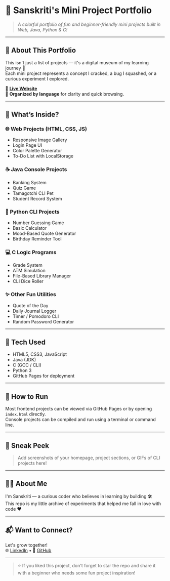 # 🌟 Sanskriti's Mini Project Portfolio

> *A colorful portfolio of fun and beginner-friendly mini projects built in Web, Java, Python & C!*

---

## 📌 About This Portfolio

This isn't just a list of projects — it's a digital museum of my learning journey 🎯  
Each mini project represents a concept I cracked, a bug I squashed, or a curious experiment I explored.

🔗 **[Live Website](https://itirksansingh/miniportfolio)**  
📁 **Organized by language** for clarity and quick browsing.

---

## 🧩 What’s Inside?

### 🌐 Web Projects (HTML, CSS, JS)
- Responsive Image Gallery
- Login Page UI
- Color Palette Generator
- To-Do List with LocalStorage

### ☕ Java Console Projects
- Banking System
- Quiz Game
- Tamagotchi CLI Pet
- Student Record System

### 🐍 Python CLI Projects
- Number Guessing Game
- Basic Calculator
- Mood-Based Quote Generator
- Birthday Reminder Tool

### 💻 C Logic Programs
- Grade System
- ATM Simulation
- File-Based Library Manager
- CLI Dice Roller

### ✨ Other Fun Utilities
- Quote of the Day
- Daily Journal Logger
- Timer / Pomodoro CLI
- Random Password Generator

---

## 🎨 Tech Used

- HTML5, CSS3, JavaScript
- Java (JDK)
- C (GCC / CLI)
- Python 3
- GitHub Pages for deployment

---

## 🚀 How to Run

Most frontend projects can be viewed via GitHub Pages or by opening `index.html` directly.  
Console projects can be compiled and run using a terminal or command line.

---

## 📸 Sneak Peek

> Add screenshots of your homepage, project sections, or GIFs of CLI projects here!

---

## 🙋‍♀️ About Me

I'm Sanskriti — a curious coder who believes in learning by building 🛠️  
This repo is my little archive of experiments that helped me fall in love with code ❤️

---

## 📬 Want to Connect?

Let's grow together!  
🌐 [LinkedIn](https://linkedin.com/in/yourprofile) • 🐙 [GitHub](https://github.com/itirksansingh)

---

> ⭐ If you liked this project, don't forget to star the repo and share it with a beginner who needs some fun project inspiration!
